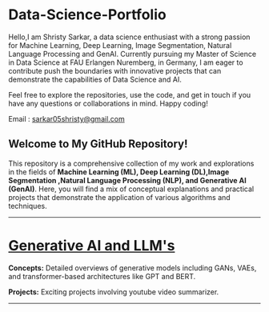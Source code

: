 # Data-Science-Portfolio

Hello,I am Shristy Sarkar, a data science enthusiast with a strong passion for Machine Learning, Deep Learning, Image Segmentation, Natural Language Processing and GenAI. Currently pursuing my Master of Science in Data Science at FAU Erlangen Nuremberg, in Germany, I am eager to contribute push the boundaries with innovative projects that can demonstrate the capabilities of Data Science and AI.

Feel free to explore the repositories, use the code, and get in touch if you have any questions or collaborations in mind. Happy coding!

Email : [sarkar05shristy@gmail.com](mailto:sarkar05shristy@gmail.com)

## Welcome to My GitHub Repository!

This repository is a comprehensive collection of my work and explorations in the fields of **Machine Learning (ML), Deep Learning (DL),Image Segmentation ,Natural Language Processing (NLP), and Generative AI (GenAI)**. Here, you will find a mix of conceptual explanations and practical projects that demonstrate the application of various algorithms and techniques.

---
# [Generative AI and LLM's](https://github.com/Shristy-stack/Gen-AI-and-LLM-Projects/tree/main)
**Concepts:** Detailed overviews of generative models including GANs, VAEs, and transformer-based architectures like GPT and BERT.

**Projects:** Exciting projects involving youtube video summarizer.

---

